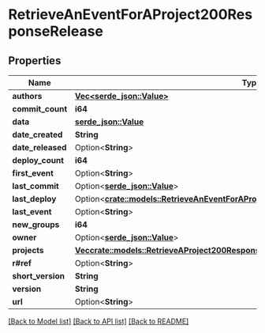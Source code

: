 # RetrieveAnEventForAProject200ResponseRelease

## Properties

Name | Type | Description | Notes
------------ | ------------- | ------------- | -------------
**authors** | [**Vec<serde_json::Value>**](serde_json::Value.md) |  | 
**commit_count** | **i64** |  | 
**data** | [**serde_json::Value**](.md) |  | 
**date_created** | **String** |  | 
**date_released** | Option<**String**> |  | 
**deploy_count** | **i64** |  | 
**first_event** | Option<**String**> |  | 
**last_commit** | Option<[**serde_json::Value**](.md)> |  | 
**last_deploy** | Option<[**crate::models::RetrieveAnEventForAProject200ResponseReleaseOneOfLastDeploy**](Retrieve_an_Event_for_a_Project_200_response_release_oneOf_lastDeploy.md)> |  | 
**last_event** | Option<**String**> |  | 
**new_groups** | **i64** |  | 
**owner** | Option<[**serde_json::Value**](.md)> |  | 
**projects** | [**Vec<crate::models::RetrieveAProject200ResponseLatestReleaseProjectsInner>**](Retrieve_a_Project_200_response_latestRelease_projects_inner.md) |  | 
**r#ref** | Option<**String**> |  | 
**short_version** | **String** |  | 
**version** | **String** |  | 
**url** | Option<**String**> |  | 

[[Back to Model list]](../README.md#documentation-for-models) [[Back to API list]](../README.md#documentation-for-api-endpoints) [[Back to README]](../README.md)



